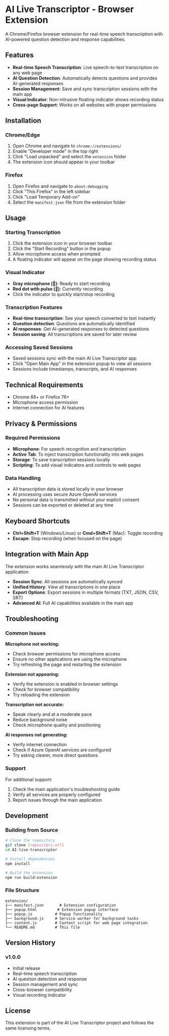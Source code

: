 # AI Live Transcriptor - Browser Extension

A Chrome/Firefox browser extension for real-time speech transcription with AI-powered question detection and response capabilities.

## Features

- **Real-time Speech Transcription**: Live speech-to-text transcription on any web page
- **AI Question Detection**: Automatically detects questions and provides AI-generated responses
- **Session Management**: Save and sync transcription sessions with the main app
- **Visual Indicator**: Non-intrusive floating indicator shows recording status
- **Cross-page Support**: Works on all websites with proper permissions

## Installation

### Chrome/Edge

1. Open Chrome and navigate to `chrome://extensions/`
2. Enable "Developer mode" in the top right
3. Click "Load unpacked" and select the `extension` folder
4. The extension icon should appear in your toolbar

### Firefox

1. Open Firefox and navigate to `about:debugging`
2. Click "This Firefox" in the left sidebar
3. Click "Load Temporary Add-on"
4. Select the `manifest.json` file from the extension folder

## Usage

### Starting Transcription

1. Click the extension icon in your browser toolbar
2. Click the "Start Recording" button in the popup
3. Allow microphone access when prompted
4. A floating indicator will appear on the page showing recording status

### Visual Indicator

- **Gray microphone (🎤)**: Ready to start recording
- **Red dot with pulse (🔴)**: Currently recording
- Click the indicator to quickly start/stop recording

### Transcription Features

- **Real-time transcription**: See your speech converted to text instantly
- **Question detection**: Questions are automatically identified
- **AI responses**: Get AI-generated responses to detected questions
- **Session saving**: All transcriptions are saved for later review

### Accessing Saved Sessions

- Saved sessions sync with the main AI Live Transcriptor app
- Click "Open Main App" in the extension popup to view all sessions
- Sessions include timestamps, transcripts, and AI responses

## Technical Requirements

- Chrome 88+ or Firefox 78+
- Microphone access permission
- Internet connection for AI features

## Privacy & Permissions

### Required Permissions

- **Microphone**: For speech recognition and transcription
- **Active Tab**: To inject transcription functionality into web pages
- **Storage**: To save transcription sessions locally
- **Scripting**: To add visual indicators and controls to web pages

### Data Handling

- All transcription data is stored locally in your browser
- AI processing uses secure Azure OpenAI services
- No personal data is transmitted without your explicit consent
- Sessions can be exported or deleted at any time

## Keyboard Shortcuts

- **Ctrl+Shift+T** (Windows/Linux) or **Cmd+Shift+T** (Mac): Toggle recording
- **Escape**: Stop recording (when focused on the page)

## Integration with Main App

The extension works seamlessly with the main AI Live Transcriptor application:

- **Session Sync**: All sessions are automatically synced
- **Unified History**: View all transcriptions in one place
- **Export Options**: Export sessions in multiple formats (TXT, JSON, CSV, SRT)
- **Advanced AI**: Full AI capabilities available in the main app

## Troubleshooting

### Common Issues

**Microphone not working:**

- Check browser permissions for microphone access
- Ensure no other applications are using the microphone
- Try refreshing the page and restarting the extension

**Extension not appearing:**

- Verify the extension is enabled in browser settings
- Check for browser compatibility
- Try reloading the extension

**Transcription not accurate:**

- Speak clearly and at a moderate pace
- Reduce background noise
- Check microphone quality and positioning

**AI responses not generating:**

- Verify internet connection
- Check if Azure OpenAI services are configured
- Try asking clearer, more direct questions

### Support

For additional support:

1. Check the main application's troubleshooting guide
2. Verify all services are properly configured
3. Report issues through the main application

## Development

### Building from Source

```bash
# Clone the repository
git clone [repository-url]
cd AI-live-transcriptor

# Install dependencies
npm install

# Build the extension
npm run build:extension
```

### File Structure

```
extension/
├── manifest.json       # Extension configuration
├── popup.html         # Extension popup interface
├── popup.js          # Popup functionality
├── background.js     # Service worker for background tasks
├── content.js        # Content script for web page integration
└── README.md         # This file
```

## Version History

### v1.0.0

- Initial release
- Real-time speech transcription
- AI question detection and response
- Session management and sync
- Cross-browser compatibility
- Visual recording indicator

## License

This extension is part of the AI Live Transcriptor project and follows the same licensing terms.
